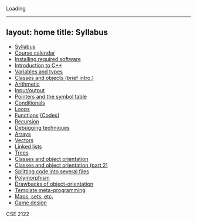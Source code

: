 <!DOCTYPE HTML PUBLIC "-//W3C//DTD HTML 4.01 Transitional//EN">
<html><head>
  
  <link rel="stylesheet" href="http://www.google.com/cse/style/look/default.css" type="text/css">

  
  <style type="text/css">
  .cse .gsc-control-cse, .gsc-control-cse {
    padding: 0;
  }
  .gsc-control-cse,
  .gsc-control-cse .gsc-table-result,
  .gsc-control-cse .gs-spelling, .gsc-control-cse .gs-result .gs-title, .gsc-control-cse .gs-result .gs-title * {
    font-family: Arial, sans-serif !important;
    font-size: 12px !important;
    border-color: #FFFFFF;
    background-color: #FFFFFF;
    color: #555753;
  }
  input.gsc-input {
    border-color: #BCCDF0;
  }
  input.gsc-search-button {
    border-color: #666666;
    background-color: #CECECE;
  }
  .gsc-tabHeader.gsc-tabhInactive {
    border-color: #E9E9E9;
    background-color: #E9E9E9;
  }
  .gsc-tabHeader.gsc-tabhActive {
    border-top-color: #FF9900;
    border-left-color: #E9E9E9;
    border-right-color: #E9E9E9;
    background-color: #FFFFFF;
  }
  .gsc-tabsArea {
    border-color: #E9E9E9;
  }
  .gsc-webResult.gsc-result,
  .gsc-results .gsc-imageResult {
    border-color: #FFFFFF;
    background-color: #FFFFFF;
  }
  .gsc-webResult.gsc-result:hover,
  .gsc-webResult.gsc-result.gsc-promotion:hover,
  .gsc-imageResult:hover {
    border-color: #FFFFFF;
    background-color: #FFFFFF;
  }
  .gs-webResult.gs-result a.gs-title:link,
  .gs-webResult.gs-result a.gs-title:link b,
  .gs-imageResult a.gs-title:link,
  .gs-imageResult a.gs-title:link b {
    color: #b7a5df;
  }
  .gs-webResult.gs-result a.gs-title:visited,
  .gs-webResult.gs-result a.gs-title:visited b,
  .gs-imageResult a.gs-title:visited,
  .gs-imageResult a.gs-title:visited b {
    color: #b7a5df;
  }
  .gs-webResult.gs-result a.gs-title:hover,
  .gs-webResult.gs-result a.gs-title:hover b,
  .gs-imageResult a.gs-title:hover,
  .gs-imageResult a.gs-title:hover b {
    color: #b7a5df;
  }
  .gs-webResult.gs-result a.gs-title:active,
  .gs-webResult.gs-result a.gs-title:active b,
  .gs-imageResult a.gs-title:active,
  .gs-imageResult a.gs-title:active b {
    color: #b7a5df;
  }
  .gsc-cursor-page {
    color: #b7a5df;
  }
  a.gsc-trailing-more-results:link {
    color: #b7a5df;
  }
  .gs-webResult .gs-snippet,
  .gs-imageResult .gs-snippet,
  .gs-fileFormatType {
    color: #000000;
  }
  .gs-webResult div.gs-visibleUrl,
  .gs-imageResult div.gs-visibleUrl {
    color: #008000;
  }
  .gs-webResult div.gs-visibleUrl-short {
    color: #008000;
  }
  .gs-webResult div.gs-visibleUrl-short {
    display: none;
  }
  .gs-webResult div.gs-visibleUrl-long {
    display: block;
  }
  .gs-promotion div.gs-visibleUrl-short {
    display: none;
  }
  .gs-promotion div.gs-visibleUrl-long {
    display: block;
  }
  .gsc-cursor-box {
    border-color: #FFFFFF;
  }
  .gsc-results .gsc-cursor-box .gsc-cursor-page {
    border-color: #E9E9E9;
    background-color: #FFFFFF;
    color: #b7a5df;
  }
  .gsc-results .gsc-cursor-box .gsc-cursor-current-page {
    border-color: #FF9900;
    background-color: #FFFFFF;
    color: #b7a5df;
  }
  .gsc-webResult.gsc-result.gsc-promotion {
    border-color: #336699;
    background-color: #FFFFFF;
  }
  .gs-promotion a.gs-title:link,
  .gs-promotion a.gs-title:link *,
  .gs-promotion .gs-snippet a:link {
    color: #0000CC;
  }
  .gs-promotion a.gs-title:visited,
  .gs-promotion a.gs-title:visited *,
  .gs-promotion .gs-snippet a:visited {
    color: #0000CC;
  }
  .gs-promotion a.gs-title:hover,
  .gs-promotion a.gs-title:hover *,
  .gs-promotion .gs-snippet a:hover {
    color: #0000CC;
  }
  .gs-promotion a.gs-title:active,
  .gs-promotion a.gs-title:active *,
  .gs-promotion .gs-snippet a:active {
    color: #0000CC;
  }
  .gs-promotion .gs-snippet,
  .gs-promotion .gs-title .gs-promotion-title-right,
  .gs-promotion .gs-title .gs-promotion-title-right *  {
    color: #000000;
  }
  .gs-promotion .gs-visibleUrl,
  .gs-promotion .gs-visibleUrl-short {
    color: #008000;
  }
  </style>
</head><body>
<div class="left" style="margin-top: -10px;">
<div id="cse" style="width: 100%;">Loading</div>
<script src="http://www.google.com/jsapi" type="text/javascript"></script>
<script type="text/javascript"> 
  google.load('search', '1', {language : 'en'});
  google.setOnLoadCallback(function() {
    var customSearchOptions = {};
    var googleAnalyticsOptions = {};
    googleAnalyticsOptions['queryParameter'] = 'q';
    googleAnalyticsOptions['categoryParameter'] = '';
    customSearchOptions['googleAnalyticsOptions'] = googleAnalyticsOptions;
  
    var customSearchControl = new google.search.CustomSearchControl(
      '007138713826802658404:o_1kwmfq9k4', customSearchOptions);
    customSearchControl.setResultSetSize(google.search.Search.SMALL_RESULTSET);
    customSearchControl.draw('cse');
  }, true);
</script>

---
layout: home
title: Syllabus
---

<ul class="index-links">
  <li><a href="lecture/syllabus.html">Syllabus</a></li>
  <li><a href="lecture/calendar.html">Course calendar</a></li>
  <li><a href="lecture/installing-software.html">Installing required
software</a></li>
  <li><a href="lecture/introduction.html">Introduction to C++</a></li>
  <li><a href="lecture/variables-and-types.html">Variables and types</a></li>
  <li><a href="lecture/classes-and-objects-brief.html">Classes and
objects (brief intro.)</a></li>
  <li><a href="lecture/arithmetic.html">Arithmetic</a></li>
  <li><a href="lecture/input-output.html">Input/output</a></li>
  <li><a href="lecture/pointers-symbol-table.html">Pointers and the
symbol table</a></li>
  <li><a href="lecture/conditionals.html">Conditionals</a></li>
  <li><a href="lecture/loops.html">Loops</a></li>
  <li><a href="lecture/functions.html">Functions</a> <a href="lecture/rectangle.html">(Codes)</a></li>
  <li><a href="lecture/recursion.html">Recursion</a></li>
  <li><a href="lecture/debugging.html">Debugging techniques</a></li>
  <li><a href="lecture/arrays.html">Arrays</a></li>
  <li><a href="lecture/vectors.html">Vectors</a></li>
  <li><a href="lecture/linked-lists.html">Linked lists</a></li>
  <li><a href="lecture/trees.html">Trees</a></li>
  <li><a href="lecture/classes-and-object-orientation.html">Classes and
object orientation</a></li>
  <li><a href="lecture/classes-and-object-orientation-2.html">Classes
and object orientation (part 2)</a></li>
  <li><a href="lecture/splitting-code.html">Splitting code into several
files</a></li>
  <li><a href="lecture/polymorphism.html">Polymorphism</a></li>
  <li><a href="lecture/drawbacks-of-object-orientation.html">Drawbacks
of object-orientation</a></li>
  <li><a href="lecture/template-metaprogramming.html">Template
meta-programming</a></li>
  <li><a href="lecture/maps-sets-etc.html">Maps, sets, etc.</a></li>
  <li><a href="lecture/game-design.html">Game design</a></li>
</ul>
</div>

<div class="right">
<div id="logo">CSE 2122</div>
<br>
</div>

</body></html>
